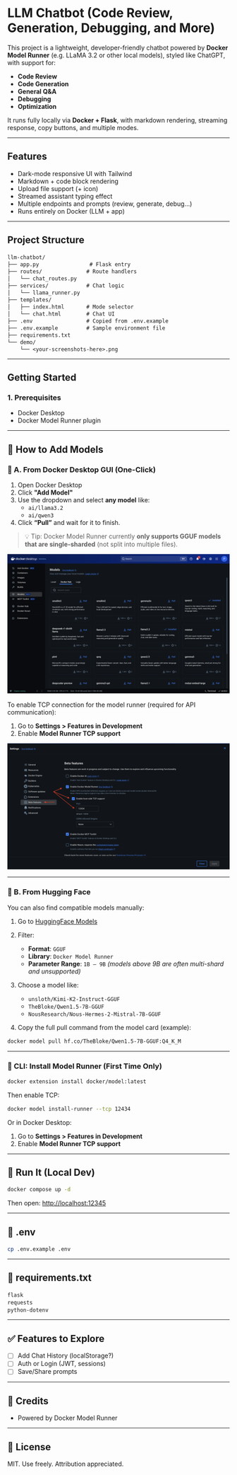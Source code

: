 # LLM Chatbot (Code Review, Generation, Debugging, and More)

This project is a lightweight, developer-friendly chatbot powered by **Docker Model Runner** (e.g. LLaMA 3.2 or other local models), styled like ChatGPT, with support for:

* **Code Review**
* **Code Generation**
* **General Q\&A**
* **Debugging**
* **Optimization**

It runs fully locally via **Docker + Flask**, with markdown rendering, streaming response, copy buttons, and multiple modes.

---

## Features

* Dark-mode responsive UI with Tailwind
* Markdown + code block rendering
* Upload file support (+ icon)
* Streamed assistant typing effect
* Multiple endpoints and prompts (review, generate, debug...)
* Runs entirely on Docker (LLM + app)

---

## Project Structure

```
llm-chatbot/
├── app.py                # Flask entry
├── routes/              # Route handlers
│   └── chat_routes.py
├── services/            # Chat logic
│   └── llama_runner.py
├── templates/
│   ├── index.html       # Mode selector
│   └── chat.html        # Chat UI
├── .env                 # Copied from .env.example
├── .env.example         # Sample environment file
├── requirements.txt
└── demo/
    └── <your-screenshots-here>.png
```

---

## Getting Started

### 1. Prerequisites

* Docker Desktop
* Docker Model Runner plugin

---

## 🔌 How to Add Models

### 🐳 A. From Docker Desktop GUI (One-Click)

1. Open Docker Desktop
2. Click **"Add Model"**
3. Use the dropdown and select **any model** like:
   * `ai/llama3.2`
   * `ai/qwen3`
4. Click **“Pull”** and wait for it to finish.

> 💡 Tip: Docker Model Runner currently **only supports GGUF models that are single-sharded** (not split into multiple files).

![Add Model in Docker Desktop](static/add-model-docker-desktop.png)

To enable TCP connection for the model runner (required for API communication):

1. Go to **Settings > Features in Development**
2. Enable **Model Runner TCP support**

![Enable TCP in Docker Desktop](static/enable-model-runner-tcp.png)

---

### 🤗 B. From Hugging Face

You can also find compatible models manually:

1. Go to [HuggingFace Models](https://huggingface.co/models)

2. Filter:

   * **Format**: `GGUF`
   * **Library**: `Docker Model Runner`
   * **Parameter Range**: `1B – 9B` *(models above 9B are often multi-shard and unsupported)*

3. Choose a model like:

   * `unsloth/Kimi-K2-Instruct-GGUF`
   * `TheBloke/Qwen1.5-7B-GGUF`
   * `NousResearch/Nous-Hermes-2-Mistral-7B-GGUF`

4. Copy the full pull command from the model card (example):

```bash
docker model pull hf.co/TheBloke/Qwen1.5-7B-GGUF:Q4_K_M
```

---

### 🧰 CLI: Install Model Runner (First Time Only)

```bash
docker extension install docker/model:latest
```

Then enable TCP:

```bash
docker model install-runner --tcp 12434
```

Or in Docker Desktop:

1. Go to **Settings > Features in Development**
2. Enable **Model Runner TCP support**

---

## 🚀 Run It (Local Dev)

```bash
docker compose up -d
```

Then open: [http://localhost:12345](http://localhost:12345)

---

## 🔧 .env

```bash
cp .env.example .env
```

---

## 📄 requirements.txt

```txt
flask
requests
python-dotenv
```

---

## ✅ Features to Explore

* [ ] Add Chat History (localStorage?)
* [ ] Auth or Login (JWT, sessions)
* [ ] Save/Share prompts

---

## 🧐 Credits

* Powered by Docker Model Runner

---

## 📜 License

MIT. Use freely. Attribution appreciated.
